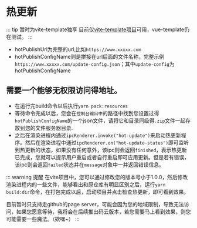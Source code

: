 # 热更新
::: tip 暂时为vite-template独享
目前仅[vite-template项目](https://github.com/umbrella22/electron-vite-template)可用，vue-template仍在测试。
:::

- hotPublishUrl为完整的url,比如`https://www.xxxxx.com` 
- hotPublishConfigName则是拼接在url后面的文件名称，完整示例`https://www.xxxxx.com/update-config.json`；其中`update-config`为hotPublishConfigName

## 需要一个能够无权限访问得地址。

- 在运行完build命令以后执行`yarn pack:resources`
- 等待命令完成以后，您会在`控制台输出中`的路径中找到您设置过得`hotPublishConfigName`的一个json文件，请将它和目录同级得`.zip`文件一起存放到您的文件服务器目录.
- 之后在渲染进程内通过`ipcRenderer.invoke("hot-update")`来启动热更新程序。然后在渲染进程中通过`ipcRenderer.on("hot-update-status")`即可监听到热更新的状态，如果没有任何意外，该ipc则会返回`finished`，表示热更新已完成，您就可以提示用户重启或者自行重启即可应用更新。但是若有错误，该ipc则会返回`failed`状态并在`message`对象中一并返回错误信息。


::: warning 提醒
在vite项目中，您可以通过修改您的版本号小于1.0.0，然后修改渲染进程内的一些文件，能够看出和原仓库有明显区别之后，运行`yarn build:dir`命令，在打包完成以后，启动项目并点击检查热更新，即可看到效果。

目前暂时只支持走github的page server，可能会因为您的地域限制，导致无法访问，如果您愿意等待，我将会在后续推出码云版本，若您需要马上看到效果，则您可能需要一些魔法。（欸嘿~）
:::